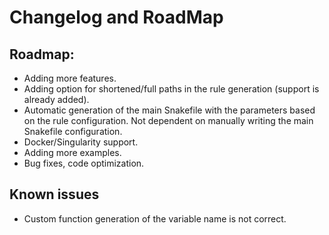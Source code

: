 # Changelog and RoadMap

## Roadmap:
- Adding more features.
- Adding option for shortened/full paths in the rule generation (support is already added).
- Automatic generation of the main Snakefile with the parameters based on the rule configuration. Not dependent on manually writing the main Snakefile configuration.
- Docker/Singularity support.
- Adding more examples.
- Bug fixes, code optimization.

## Known issues
- Custom function generation of the variable name is not correct.